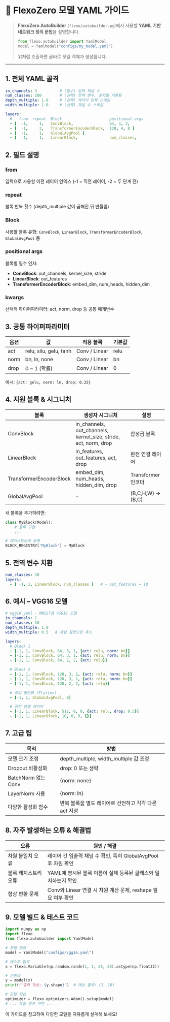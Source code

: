 # 📑 FlexoZero 모델 YAML 가이드

> **FlexoZero AutoBuilder** (`flexo/autobuilder.py`)에서 사용할 **YAML 기반 네트워크 정의 문법**을 설명합니다.
>
> ```python
> from flexo.autobuilder import YamlModel
> model = YamlModel("configs/my_model.yaml")
> ```
>
> 위처럼 호출하면 곧바로 모델 객체가 생성됩니다.

---

## 1. 전체 YAML 골격

```yaml
in_channels: 3          # (필수) 입력 채널 수
num_classes: 100        # (선택) 전역 변수, 문자열 치환용
depth_multiple: 1.0     # (선택) 레이어 반복 스케일
width_multiple: 1.0     # (선택) 채널 수 스케일

layers:
  #   from  repeat  Block                     positional-args                 kwargs
  - [  -1,     1,   ConvBlock,                64, 3, 2,                      {act: relu, drop: 0.1} ]
  - [  -1,     2,   TransformerEncoderBlock,  128, 4, 8 ]
  - [  -1,     1,   GlobalAvgPool ]
  - [  -1,     1,   LinearBlock,              num_classes,                   {norm: ln} ]
```

## 2. 필드 설명

### from
입력으로 사용할 이전 레이어 인덱스 (-1 = 직전 레이어, -2 = 두 단계 전)

### repeat
블록 반복 횟수 (depth_multiple 값이 곱해진 뒤 반올림)

### Block
사용할 블록 유형: `ConvBlock`, `LinearBlock`, `TransformerEncoderBlock`, `GlobalAvgPool` 등

### positional args
블록별 필수 인자:
- **ConvBlock**: out_channels, kernel_size, stride
- **LinearBlock**: out_features
- **TransformerEncoderBlock**: embed_dim, num_heads, hidden_dim

### kwargs
선택적 하이퍼파라미터: act, norm, drop 등 공통 매개변수

## 3. 공통 하이퍼파라미터

| 옵션 | 값 | 적용 블록 | 기본값 |
|------|------|------------|--------|
| act | relu, silu, gelu, tanh | Conv / Linear | relu |
| norm | bn, ln, none | Conv / Linear | bn |
| drop | 0 ~ 1 (확률) | Conv / Linear | 0 |

예시: `{act: gelu, norm: ln, drop: 0.25}`

## 4. 지원 블록 & 시그니처

| 블록 | 생성자 시그니처 | 설명 |
|------|-------------|------|
| ConvBlock | in_channels, out_channels, kernel_size, stride, act, norm, drop | 합성곱 블록 |
| LinearBlock | in_features, out_features, act, drop | 완전 연결 레이어 |
| TransformerEncoderBlock | embed_dim, num_heads, hidden_dim, drop | Transformer 인코더 |
| GlobalAvgPool | - | (B,C,H,W) → (B,C) |

새 블록을 추가하려면:

```python
class MyBlock(Model):
    # 블록 구현
    ...

# 레지스트리에 등록
BLOCK_REGISTRY['MyBlock'] = MyBlock
```

## 5. 전역 변수 치환

```yaml
num_classes: 10
layers:
  - [ -1, 1, LinearBlock, num_classes ]   # ⇒ out_features = 10
```

## 6. 예시 – VGG16 모델

```yaml
# vgg16.yaml - MNIST용 VGG16 모델
in_channels: 1
num_classes: 10
depth_multiple: 1.0
width_multiple: 0.5   # 채널 절반으로 축소

layers:
  # Block 1
  - [-1, 1, ConvBlock, 64, 3, 1, {act: relu, norm: bn}]
  - [-1, 1, ConvBlock, 64, 3, 1, {act: relu, norm: bn}]
  - [-1, 1, ConvBlock, 64, 2, 2, {act: relu}]

  # Block 2
  - [-1, 1, ConvBlock, 128, 3, 1, {act: relu, norm: bn}]
  - [-1, 1, ConvBlock, 128, 3, 1, {act: relu, norm: bn}]
  - [-1, 1, ConvBlock, 128, 2, 2, {act: relu}]

  # 특성 평탄화 (Flatten)
  - [-1, 1, GlobalAvgPool, 0]

  # 완전 연결 레이어
  - [-1, 1, LinearBlock, 512, 0, 0, {act: relu, drop: 0.5}]
  - [-1, 1, LinearBlock, 10, 0, 0, {}]
```

## 7. 고급 팁

| 목적 | 방법 |
|------|------|
| 모델 크기 조정 | depth_multiple, width_multiple 값 조정 |
| Dropout 비활성화 | drop: 0 또는 생략 |
| BatchNorm 없는 Conv | {norm: none} |
| LayerNorm 사용 | {norm: ln} |
| 다양한 활성화 함수 | 반복 블록을 별도 레이어로 선언하고 각각 다른 act 지정 |

## 8. 자주 발생하는 오류 & 해결법

| 오류 | 원인 / 해결 |
|------|------------|
| 차원 불일치 오류 | 레이어 간 입출력 채널 수 확인, 특히 GlobalAvgPool 후 차원 확인 |
| 블록 레지스트리 오류 | YAML에 명시된 블록 이름이 실제 등록된 클래스와 일치하는지 확인 |
| 형상 변환 문제 | Conv와 Linear 연결 시 차원 계산 문제, reshape 필요 여부 확인 |

## 9. 모델 빌드 & 테스트 코드

```python
import numpy as np
import flexo
from flexo.autobuilder import YamlModel

# 모델 생성
model = YamlModel("configs/vgg16.yaml")

# 테스트 입력
x = flexo.Variable(np.random.randn(1, 1, 28, 28).astype(np.float32))

# 순전파
y = model(x)
print(f"출력 형상: {y.shape}")  # 예상 출력: (1, 10)

# 모델 학습
optimizer = flexo.optimizers.Adam().setup(model)
# ... 학습 루프 구현 ...
```

이 가이드를 참고하여 다양한 모델을 자유롭게 설계해 보세요!
